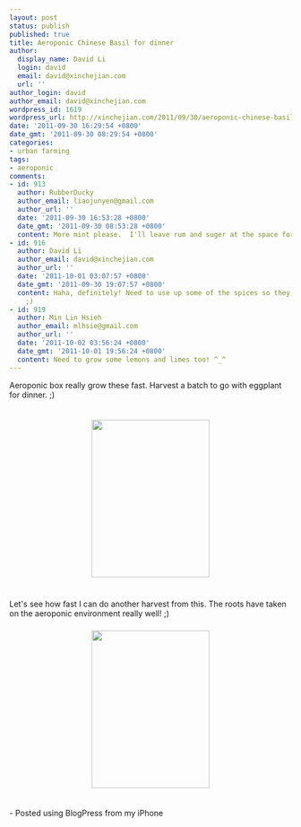 ```yaml
---
layout: post
status: publish
published: true
title: Aeroponic Chinese Basil for dinner
author:
  display_name: David Li
  login: david
  email: david@xinchejian.com
  url: ''
author_login: david
author_email: david@xinchejian.com
wordpress_id: 1619
wordpress_url: http://xinchejian.com/2011/09/30/aeroponic-chinese-basil-for-dinner/
date: '2011-09-30 16:29:54 +0800'
date_gmt: '2011-09-30 08:29:54 +0800'
categories:
- urban farming
tags:
- aeroponic
comments:
- id: 913
  author: RubberDucky
  author_email: liaojunyen@gmail.com
  author_url: ''
  date: '2011-09-30 16:53:28 +0800'
  date_gmt: '2011-09-30 08:53:28 +0800'
  content: More mint please.  I'll leave rum and suger at the space for mojito's.
- id: 916
  author: David Li
  author_email: david@xinchejian.com
  author_url: ''
  date: '2011-10-01 03:07:57 +0800'
  date_gmt: '2011-09-30 19:07:57 +0800'
  content: Haha, definitely! Need to use up some of the spices so they can grow bigger.
    ;)
- id: 919
  author: Min Lin Hsieh
  author_email: mlhsie@gmail.com
  author_url: ''
  date: '2011-10-02 03:56:24 +0800'
  date_gmt: '2011-10-01 19:56:24 +0800'
  content: Need to grow some lemons and limes too! ^_^
---
```

<p>Aeroponic box really grow these fast. Harvest a batch to go with eggplant for dinner. ;) <br /><br /><center><a href='http://xinchejian.com/wp-content/uploads/2011/09/376D16A9-C5F4-47E9-BF99-FEF03B73FE1C2.jpg'><img src='http://xinchejian.com/wp-content/uploads/2011/09/376D16A9-C5F4-47E9-BF99-FEF03B73FE1C2.jpg' border='0' width='210' height='281' style='margin:5px'></a></center><br /><br />
Let's see how fast I can do another harvest from this. The roots have taken on the aeroponic environment really well! ;) <br /><br /><center><a href='http://xinchejian.com/wp-content/uploads/2011/09/F4B9B820-DFBE-4B0F-AF6F-E0964E176F383.jpg'><img src='http://xinchejian.com/wp-content/uploads/2011/09/F4B9B820-DFBE-4B0F-AF6F-E0964E176F383.jpg' border='0' width='210' height='281' style='margin:5px'></a></center><br /> </p>
<p>- Posted using BlogPress from my iPhone<br /></p>
